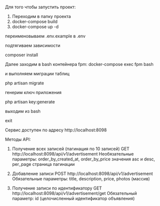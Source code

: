 Для того чтобы запустить проект:

1. Переходим в папку проекта
2. docker-compose build
3. docker-compose up -d

переименовываем .env.example в .env

подтягиваем зависимости

composer install

Далее заходим в bash контейнера fpm:
docker-compose exec fpm bash

и выполняем миграции таблиц

php artisan migrate

генерим ключ приложения

php artisan key:generate

выходим из bash

exit

Сервис доступен по адресу http://localhost:8098

Методы API:

1. Получение всех записей (пагинация по 10 записей)
GET http://localhost:8098/api/v1/advertisement
Необязательные параметры: order_by_created_at, order_by_price значения asc и desc, per_page страница пагинации

2. Добавление записи
POST http://localhost:8098/api/v1/advertisement
Обязательные параметры: title, description, price, photos (массив)

3. Получение записи по идентификатору
GET http://localhost:8098/api/v1/advertisement/get
Обязательный параметр: id (целочисленный идентификатор объявления)

